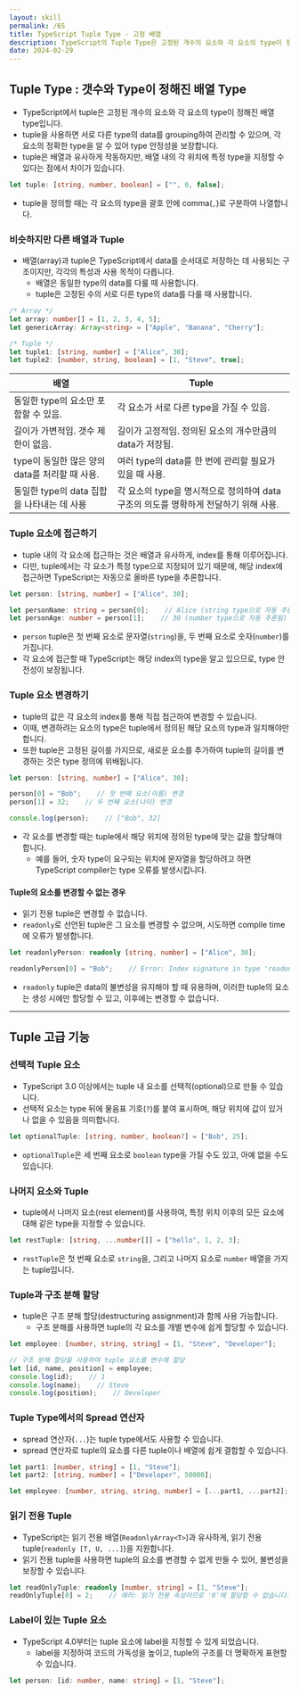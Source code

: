 ```yaml
---
layout: skill
permalink: /65
title: TypeScript Tuple Type - 고정 배열
description: TypeScript의 Tuple Type은 고정된 개수의 요소와 각 요소의 type이 정해진 배열 type으로, 서로 다른 type의 data를 grouping하여 관리할 수 있습니다.
date: 2024-02-29
---
```



## Tuple Type : 갯수와 Type이 정해진 배열 Type

- TypeScript에서 tuple은 고정된 개수의 요소와 각 요소의 type이 정해진 배열 type입니다.
- tuple을 사용하면 서로 다른 type의 data를 grouping하여 관리할 수 있으며, 각 요소의 정확한 type을 알 수 있어 type 안정성을 보장합니다.
- tuple은 배열과 유사하게 작동하지만, 배열 내의 각 위치에 특정 type을 지정할 수 있다는 점에서 차이가 있습니다.

```typescript
let tuple: [string, number, boolean] = ["", 0, false];
```

- tuple을 정의할 때는 각 요소의 type을 괄호 안에 comma(`,`)로 구분하여 나열합니다.


### 비슷하지만 다른 배열과 Tuple

- 배열(array)과 tuple은 TypeScript에서 data를 순서대로 저장하는 데 사용되는 구조이지만, 각각의 특성과 사용 목적이 다릅니다.
    - 배열은 동일한 type의 data를 다룰 때 사용합니다.
    - tuple은 고정된 수의 서로 다른 type의 data를 다룰 때 사용합니다.

```typescript
/* Array */
let array: number[] = [1, 2, 3, 4, 5];
let genericArray: Array<string> = ["Apple", "Banana", "Cherry"];

/* Tuple */
let tuple1: [string, number] = ["Alice", 30];
let tuple2: [number, string, boolean] = [1, "Steve", true];
```

| 배열 | Tuple |
| --- | --- |
| 동일한 type의 요소만 포함할 수 있음. | 각 요소가 서로 다른 type을 가질 수 있음. |
| 길이가 가변적임. 갯수 제한이 없음. | 길이가 고정적임. 정의된 요소의 개수만큼의 data가 저장됨. |
| type이 동일한 많은 양의 data를 처리할 때 사용. | 여러 type의 data를 한 번에 관리할 필요가 있을 때 사용. |
| 동일한 type의 data 집합을 나타내는 데 사용 | 각 요소의 type을 명시적으로 정의하여 data 구조의 의도를 명확하게 전달하기 위해 사용. |


### Tuple 요소에 접근하기

- tuple 내의 각 요소에 접근하는 것은 배열과 유사하게, index를 통해 이루어집니다.
- 다만, tuple에서는 각 요소가 특정 type으로 지정되어 있기 때문에, 해당 index에 접근하면 TypeScript는 자동으로 올바른 type을 추론합니다.

```typescript
let person: [string, number] = ["Alice", 30];

let personName: string = person[0];    // Alice (string type으로 자동 추론됨)
let personAge: number = person[1];    // 30 (number type으로 자동 추론됨)
```

- `person` tuple은 첫 번째 요소로 문자열(`string`)을, 두 번째 요소로 숫자(`number`)를 가집니다.
- 각 요소에 접근할 때 TypeScript는 해당 index의 type을 알고 있으므로, type 안전성이 보장됩니다.


### Tuple 요소 변경하기

- tuple의 값은 각 요소의 index를 통해 직접 접근하여 변경할 수 있습니다.
- 이때, 변경하려는 요소의 type은 tuple에서 정의된 해당 요소의 type과 일치해야만 합니다.
- 또한 tuple은 고정된 길이를 가지므로, 새로운 요소를 추가하여 tuple의 길이를 변경하는 것은 type 정의에 위배됩니다.

```typescript
let person: [string, number] = ["Alice", 30];

person[0] = "Bob";    // 첫 번째 요소(이름) 변경
person[1] = 32;    // 두 번째 요소(나이) 변경

console.log(person);    // ["Bob", 32]
```

- 각 요소를 변경할 때는 tuple에서 해당 위치에 정의된 type에 맞는 값을 할당해야 합니다.
    - 예를 들어, 숫자 type이 요구되는 위치에 문자열을 할당하려고 하면 TypeScript compiler는 type 오류를 발생시킵니다.

#### Tuple의 요소를 변경할 수 없는 경우

- 읽기 전용 tuple은 변경할 수 없습니다.
- `readonly`로 선언된 tuple은 그 요소를 변경할 수 없으며, 시도하면 compile time에 오류가 발생합니다.

```typescript
let readonlyPerson: readonly [string, number] = ["Alice", 30];

readonlyPerson[0] = "Bob";    // Error: Index signature in type 'readonly [string, number]' only permits reading.
```

- `readonly` tuple은 data의 불변성을 유지해야 할 때 유용하며, 이러한 tuple의 요소는 생성 시에만 할당할 수 있고, 이후에는 변경할 수 없습니다.


---


## Tuple 고급 기능


### 선택적 Tuple 요소

- TypeScript 3.0 이상에서는 tuple 내 요소를 선택적(optional)으로 만들 수 있습니다.
- 선택적 요소는 type 뒤에 물음표 기호(`?`)를 붙여 표시하며, 해당 위치에 값이 있거나 없을 수 있음을 의미합니다.

```typescript
let optionalTuple: [string, number, boolean?] = ["Bob", 25];
```

- `optionalTuple`은 세 번째 요소로 `boolean` type을 가질 수도 있고, 아예 없을 수도 있습니다.


### 나머지 요소와 Tuple

- tuple에서 나머지 요소(rest element)를 사용하여, 특정 위치 이후의 모든 요소에 대해 같은 type을 지정할 수 있습니다.

```typescript
let restTuple: [string, ...number[]] = ["hello", 1, 2, 3];
```

- `restTuple`은 첫 번째 요소로 `string`을, 그리고 나머지 요소로 `number` 배열을 가지는 tuple입니다.


### Tuple과 구조 분해 할당

- tuple은 구조 분해 할당(destructuring assignment)과 함께 사용 가능합니다.
    - 구조 분해를 사용하면 tuple의 각 요소를 개별 변수에 쉽게 할당할 수 있습니다.

```typescript
let employee: [number, string, string] = [1, "Steve", "Developer"];

// 구조 분해 할당을 사용하여 tuple 요소를 변수에 할당
let [id, name, position] = employee;
console.log(id);    // 1
console.log(name);    // Steve
console.log(position);    // Developer
```


### Tuple Type에서의 Spread 연산자

- spread 연산자(`...`)는 tuple type에서도 사용할 수 있습니다.
- spread 연산자로 tuple의 요소를 다른 tuple이나 배열에 쉽게 결합할 수 있습니다.

```typescript
let part1: [number, string] = [1, "Steve"];
let part2: [string, number] = ["Developer", 50000];

let employee: [number, string, string, number] = [...part1, ...part2];
```


### 읽기 전용 Tuple

- TypeScript는 읽기 전용 배열(`ReadonlyArray<T>`)과 유사하게, 읽기 전용 tuple(`readonly [T, U, ...]`)을 지원합니다.
- 읽기 전용 tuple을 사용하면 tuple의 요소를 변경할 수 없게 만들 수 있어, 불변성을 보장할 수 있습니다.

```typescript
let readOnlyTuple: readonly [number, string] = [1, "Steve"];
readOnlyTuple[0] = 2;    // 에러: 읽기 전용 속성이므로 '0'에 할당할 수 없습니다.
```


### Label이 있는 Tuple 요소

- TypeScript 4.0부터는 tuple 요소에 label을 지정할 수 있게 되었습니다.
    - label을 지정하여 코드의 가독성을 높이고, tuple의 구조를 더 명확하게 표현할 수 있습니다.

```typescript
let person: [id: number, name: string] = [1, "Steve"];
```
